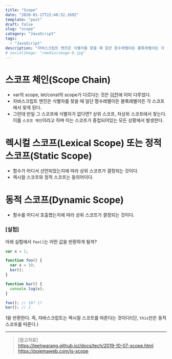 ```yaml
---
title: "Scope"
date: "2020-01-17T22:40:32.169Z"
template: "post"
draft: false
slug: "scope"
category: "JavaScript"
tags:
  - "JavaScript"
description: "자바스크립트 엔진은 식별자를 찾을 때 일단 함수레벨이든 블록레벨이든 각 스코프에서 찾게 된다."
# socialImage: "/media/image-0.jpg"
---
```


# 스코프 체인(Scope Chain)
- var의 scope, let/const의 scope가 다르다는 것은 [이전](https://github.com/HyunSangHan/TIL/blob/master/var_vs_let_vs_const.md)에 이미 다루었다.
- 자바스크립트 엔진은 식별자를 찾을 때 일단 함수레벨이든 블록레벨이든 각 스코프에서 찾게 된다.
- 그런데 만일 그 스코프에 식별자가 없다면? 상위 스코프, 차상위 스코프에서 찾는다. 이를 `스코프 체인`이라고 하며 이는 스코프가 중첩되어있는 모든 상황에서 발생한다.

# 렉시컬 스코프(Lexical Scope) 또는 정적 스코프(Static Scope)
- 함수가 어디서 선언되었는지에 따라 상위 스코프가 결정되는 것이다.
- 렉시컬 스코프와 정적 스코프는 동의어이다.

# 동적 스코프(Dynamic Scope)
- 함수를 어디서 호출했는지에 따라 상위 스코프가 결정되는 것이다.  

### [실험]
아래 실험에서 `foo()`는 어떤 값을 반환하게 될까?

```js
var x = 1;

function foo() {
  var x = 10;
  bar();
}

function bar() {
  console.log(x);
}

foo(); // 10? 1?
bar(); // 1
```

1을 반환한다. 즉, 자바스크립트는 렉시컬 스코프를 따른다는 것이다!(단, `this`만은 동적 스코프를 따른다.)

---

> [참고자료]  
> https://leehwarang.github.io//docs/tech/2019-10-07-scope.html  
> https://poiemaweb.com/js-scope  
